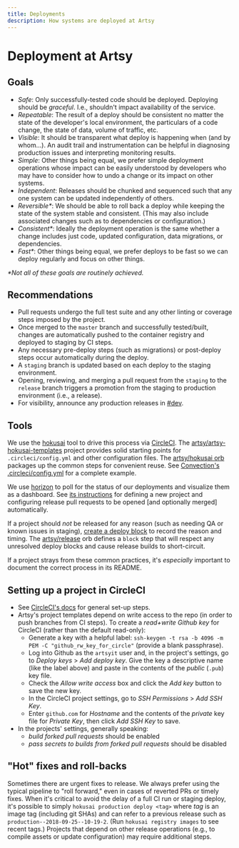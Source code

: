 ```yaml
---
title: Deployments
description: How systems are deployed at Artsy
---
```


# Deployment at Artsy

## Goals

- _Safe_: Only successfully-tested code should be deployed. Deploying should be _graceful_. I.e., shouldn't impact
  availability of the service.
- _Repeatable_: The result of a deploy should be consistent no matter the state of the developer's local
  environment, the particulars of a code change, the state of data, volume of traffic, etc.
- _Visible_: It should be transparent what deploy is happening when (and by whom...). An audit trail and
  instrumentation can be helpful in diagnosing production issues and interpreting monitoring results.
- _Simple_: Other things being equal, we prefer simple deployment operations whose impact can be easily understood
  by developers who may have to consider how to undo a change or its impact on other systems.
- _Independent_: Releases should be chunked and sequenced such that any one system can be updated independently of
  others.
- _Reversible\*_: We should be able to roll back a deploy while keeping the state of the system stable and
  consistent. (This may also include associated changes such as to dependencies or configuration.)
- _Consistent\*_: Ideally the deployment operation is the same whether a change includes just code, updated
  configuration, data migrations, or dependencies.
- _Fast\*_: Other things being equal, we prefer deploys to be fast so we can deploy regularly and focus on other
  things.

_\*Not all of these goals are routinely achieved._

## Recommendations

- Pull requests undergo the full test suite and any other linting or coverage steps imposed by the project.
- Once merged to the `master` branch and successfully tested/built, changes are automatically pushed to the
  container registry and deployed to staging by CI steps.
- Any necessary pre-deploy steps (such as migrations) or post-deploy steps occur automatically during the deploy.
- A `staging` branch is updated based on each deploy to the staging environment.
- Opening, reviewing, and merging a pull request from the `staging` to the `release` branch triggers a promotion
  from the staging to production environment (i.e., a release).
- For visibility, announce any production releases in [#dev](https://artsy.slack.com/messages/dev).

## Tools

We use the [hokusai](hokusai.md) tool to drive this process via
[CircleCI](https://app.circleci.com/projects/project-dashboard/github/artsy). The
[artsy/artsy-hokusai-templates](https://github.com/artsy/artsy-hokusai-templates) project provides solid starting
points for `.circleci/config.yml` and other configuration files. The
[artsy/hokusai orb](https://github.com/artsy/orbs/tree/master/src/hokusai) packages up the common steps for
convenient reuse. See
[Convection's .circleci/config.yml](https://github.com/artsy/convection/blob/master/.circleci/config.yml) for a
complete example.

We use [horizon](https://github.com/artsy/horizon/) to poll for the status of our deployments and visualize them as
a dashboard. See [its instructions](https://github.com/artsy/horizon#add-a-new-project) for defining a new project
and configuring release pull requests to be opened [and optionally merged] automatically.

If a project should _not_ be released for any reason (such as needing QA or known issues in staging),
[create a deploy block](https://github.com/artsy/horizon#add-a-deploy-block) to record the reason and timing. The
[artsy/release](https://github.com/artsy/orbs/blob/master/src/release/release.yml) orb defines a `block` step that
will respect any unresolved deploy blocks and cause release builds to short-circuit.

If a project strays from these common practices, it's _especially_ important to document the correct process in its
README.

## Setting up a project in CircleCI

- See [CircleCI's docs](https://circleci.com/docs/2.0/getting-started/#section=getting-started) for general set-up
  steps.
- Artsy's project templates depend on write access to the repo (in order to push branches from CI steps). To create
  a _read+write Github key_ for CircleCI (rather than the default read-only):
  - Generate a key with a helpful label: `ssh-keygen -t rsa -b 4096 -m PEM -C "github_rw_key_for_circle"` (provide
    a blank passphrase).
  - Log into Github as the `artsyit` user and, in the project's settings, go to _Deploy keys_ > _Add deploy key_.
    Give the key a descriptive name (like the label above) and paste in the contents of the _public_ (`.pub`) key
    file.
  - Check the _Allow write access_ box and click the _Add key_ button to save the new key.
  - In the CircleCI project settings, go to _SSH Permissions_ > _Add SSH Key_.
  - Enter `github.com` for _Hostname_ and the contents of the _private_ key file for _Private Key_, then click _Add
    SSH Key_ to save.
- In the projects' settings, generally speaking:
  - _build forked pull requests_ should be enabled
  - _pass secrets to builds from forked pull requests_ should be disabled

## "Hot" fixes and roll-backs

Sometimes there are urgent fixes to release. We always prefer using the typical pipeline to "roll forward," even in
cases of reverted PRs or timely fixes. When it's critical to avoid the delay of a full CI run or staging deploy,
it's possible to simply `hokusai production deploy <tag>` where _tag_ is an image tag (including git SHAs) and can
refer to a previous release such as `production--2018-09-25--10-19-2`. (Run `hokusai registry images` to see recent
tags.) Projects that depend on other release operations (e.g., to compile assets or update configuration) may
require additional steps.
